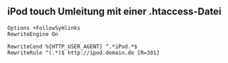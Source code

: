 ## iPod touch Umleitung mit einer .htaccess-Datei

```
Options +FollowSymlinks
RewriteEngine On

RewriteCond %{HTTP_USER_AGENT} ^.*iPod.*$
RewriteRule ^(.*)$ http://ipod.domain.de [R=301]
```
